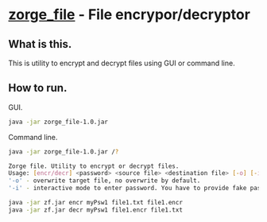 # [zorge_file](https://github.com/nar314/zorge_file) - File encrypor/decryptor

## What is this.

This is utility to encrypt and decrypt files using GUI or command line.

## How to run.

GUI.

```sh
java -jar zorge_file-1.0.jar
```

Command line.
```sh
java -jar zorge_file-1.0.jar /?

Zorge file. Utility to encrypt or decrypt files.
Usage: [encr/decr] <password> <source file> <destination file> [-o] [-i]
'-o' - overwrite target file, no overwrite by default.
'-i' - interactive mode to enter password. You have to provide fake password for interactive mode.

java -jar zf.jar encr myPsw1 file1.txt file1.encr
java -jar zf.jar decr myPsw1 file1.encr file1.txt

```


